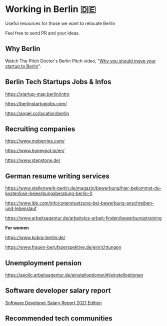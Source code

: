 # Working in Berlin 🇩🇪

Useful resources for those we want to relocate Berlin

Feel free to send PR and your ideas.

## Why Berlin

Watch The Pitch Doctor's Berlin Pitch video, "[Why you should move your startup to Berlin](https://www.youtube.com/watch?v=Y1aZM8dnHXs)".

## Berlin Tech Startups Jobs & Infos

https://startup-map.berlin/intro

https://berlinstartupjobs.com/

https://angel.co/location/berlin

## Recruiting companies

https://www.moberries.com/

https://www.honeypot.io/en/

https://www.stepstone.de/

## German resume writing services

https://www.stellenwerk-berlin.de/magazin/bewerbung/hier-bekommst-du-kostenlose-bewerbungsberatung-berlin-0

https://www.ibb.com/info/unterstuetzung-bei-bewerbung-anschreiben-und-lebenslauf

https://www.arbeitsagentur.de/arbeitslos-arbeit-finden/bewerbungstraining

__For women__

https://www.kobra-berlin.de/

https://www.frauen-berufsperspektive.de/einrichtungen

## Unemployment pension

https://apollo.arbeitsagentur.de/einstelloptionen/#/einstelloptionen

## Software developer salary report

[Software Developer Salary Report 2021 Edition](https://marketing-pictures.s3-eu-west-1.amazonaws.com/Salary+Report+2021/Salary_Report_EU-EN_2021_talent.io.pdf)

## Recommended tech communities
